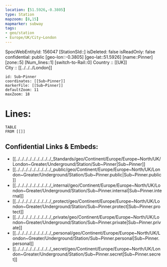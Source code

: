 ```yaml
---
location: [51.5926,-0.3805] 
type: Station 
mapzoom: [8,15] 
mapmarker: subway 
tags:
- geo/station
- Europe/UK/City~London
---
```

SpocWebEntityId: 156047
[StationSId::] 
isDeleted: false
isReadOnly: false
confidential: public
[geo-lon::-0.3805] 
[geo-lat::51.5926] 
[name::Pinner] 
[zone::5] 
[Num_lines::1] 
[switch-to-Rail::0] 
Country :: [[UK]]  
City :: [[../../../London]]  


```leaflet
id: Sub~Pinner
coordinates: [[Sub~Pinner]] 
markerFile: [[Sub~Pinner]] 
defaultZoom: 11 
maxZoom: 18
```


# Lines: 
```dataview
TABLE 
FROM [[]] 
```

## Confidential Links & Embeds: 
- [[../../../../../../../../../_Standards/geo/Continent/Europe/Europe~North/UK/London~Greater/Underground/Station/Sub~Pinner|Sub~Pinner]] 
- [[../../../../../../../../../_public/geo/Continent/Europe/Europe~North/UK/London~Greater/Underground/Station/Sub~Pinner.public|Sub~Pinner.public]] 
- [[../../../../../../../../../_internal/geo/Continent/Europe/Europe~North/UK/London~Greater/Underground/Station/Sub~Pinner.internal|Sub~Pinner.internal]] 
- [[../../../../../../../../../_protect/geo/Continent/Europe/Europe~North/UK/London~Greater/Underground/Station/Sub~Pinner.protect|Sub~Pinner.protect]] 
- [[../../../../../../../../../_private/geo/Continent/Europe/Europe~North/UK/London~Greater/Underground/Station/Sub~Pinner.private|Sub~Pinner.private]] 
- [[../../../../../../../../../_personal/geo/Continent/Europe/Europe~North/UK/London~Greater/Underground/Station/Sub~Pinner.personal|Sub~Pinner.personal]] 
- [[../../../../../../../../../_secret/geo/Continent/Europe/Europe~North/UK/London~Greater/Underground/Station/Sub~Pinner.secret|Sub~Pinner.secret]] 
